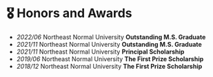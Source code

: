 # 🎖 Honors and Awards
- *2022/06* Northeast Normal University **Outstanding M.S. Graduate**
- *2021/11* Northeast Normal University **Outstanding M.S. Graduate**
- *2021/11* Northeast Normal University **Principal Scholarship**
- *2019/06* Northeast Normal University **The First Prize Scholarship**
- *2018/12* Northeast Normal University **The First Prize Scholarship**